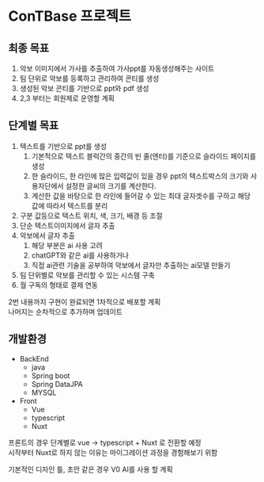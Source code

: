 # ConTBase 프로젝트

## 최종 목표
1. 악보 이미지에서 가사를 추출하여 가사ppt를 자동생성해주는 사이트
2. 팀 단위로 악보를 등록하고 관리하여 콘티를 생성
3. 생성된 악보 콘티를 기반으로 ppt와 pdf 생성
4. 2,3 부터는 회원제로 운영할 계획

## 단계별 목표
1. 텍스트를 기반으로 ppt를 생성
   1. 기본적으로 텍스트 블럭간의 중간의 빈 줄(엔터)를 기준으로 슬라이드 페이지를 생성
   2. 한 슬라이드, 한 라인에 많은 입력값이 있을 경우 ppt의 텍스트박스의 크기와 사용자단에서 설정한 글씨의 크기를 계산한다.
   3. 계산한 값을 바탕으로 한 라인에 들어갈 수 있는 최대 글자겟수를 구하고 해당 값에 따라서 텍스트를 분리
2. 구분 값등으로 텍스트 위치, 색, 크기, 배경 등 조절
3. 단순 텍스트이미지에서 글자 추출
4. 악보에서 글자 추출
   1. 해당 부분은 ai 사용 고려
   2. chatGPT와 같은 ai를 사용하거나
   3. 직접 ai관련 기술을 공부하여 악보에서 글자만 추출하는 ai모델 만들기
5. 팀 단위별로 악보를 관리할 수 있는 시스템 구축
6. 월 구독의 형태로 결제 연동

2번 내용까지 구현이 완료되면 1차적으로 배포할 계획   
나머지는 순차적으로 추가하며 업데이트

## 개발환경
- BackEnd
  - java
  - Spring boot
  - Spring DataJPA
  - MYSQL
- Front
  - Vue
  - typescript
  - Nuxt

프론트의 경우 단계별로 vue -> typescript + Nuxt 로 전환할 예정   
시작부터 Nuxt로 하지 않는 이유는 마이그레이션 과정을 경험해보기 위함


기본적인 디자인 틀, 초안 같은 경우 V0 AI를 사용 할 계획
